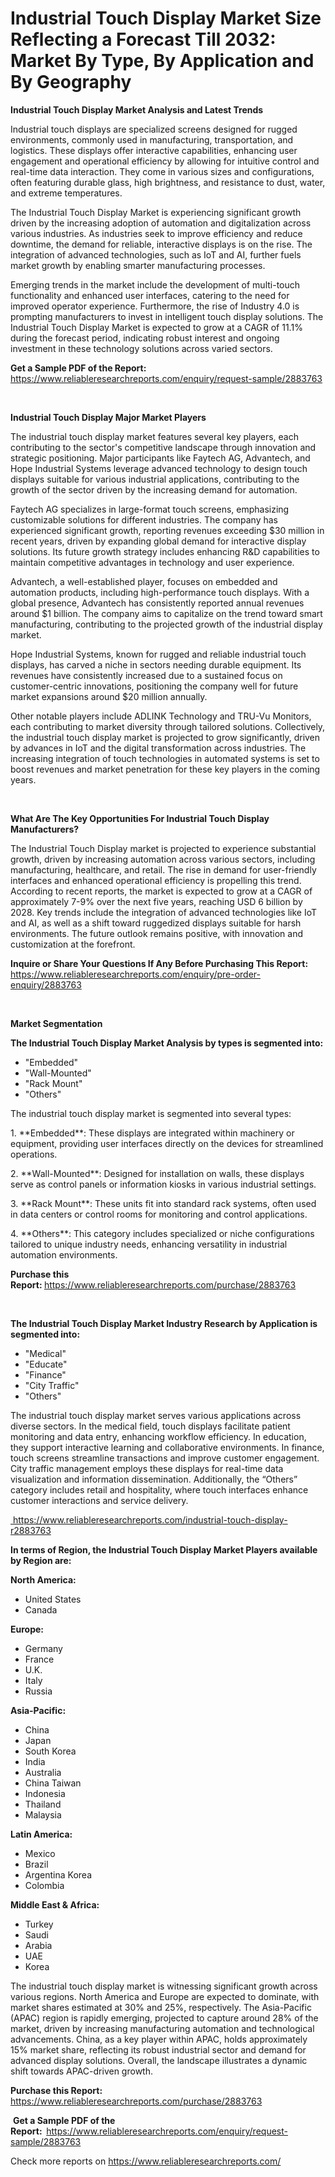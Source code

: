 <p><h1>Industrial Touch Display Market Size Reflecting a Forecast Till 2032: Market By Type, By Application and By Geography</h1></p><p><strong>Industrial Touch Display Market Analysis and Latest Trends</strong></p>
<p><p>Industrial touch displays are specialized screens designed for rugged environments, commonly used in manufacturing, transportation, and logistics. These displays offer interactive capabilities, enhancing user engagement and operational efficiency by allowing for intuitive control and real-time data interaction. They come in various sizes and configurations, often featuring durable glass, high brightness, and resistance to dust, water, and extreme temperatures.</p><p>The Industrial Touch Display Market is experiencing significant growth driven by the increasing adoption of automation and digitalization across various industries. As industries seek to improve efficiency and reduce downtime, the demand for reliable, interactive displays is on the rise. The integration of advanced technologies, such as IoT and AI, further fuels market growth by enabling smarter manufacturing processes.</p><p>Emerging trends in the market include the development of multi-touch functionality and enhanced user interfaces, catering to the need for improved operator experience. Furthermore, the rise of Industry 4.0 is prompting manufacturers to invest in intelligent touch display solutions. The Industrial Touch Display Market is expected to grow at a CAGR of 11.1% during the forecast period, indicating robust interest and ongoing investment in these technology solutions across varied sectors.</p></p>
<p><strong>Get a Sample PDF of the Report:&nbsp;</strong> <a href="https://www.reliableresearchreports.com/enquiry/request-sample/2883763?utm_campaign=2652&utm_medium=2&utm_source=Github&utm_content=ia&utm_term=13032025&utm_id=industrial-touch-display">https://www.reliableresearchreports.com/enquiry/request-sample/2883763</a></p>
<p>&nbsp;</p>
<p><strong>Industrial Touch Display Major Market Players</strong></p>
<p><p>The industrial touch display market features several key players, each contributing to the sector's competitive landscape through innovation and strategic positioning. Major participants like Faytech AG, Advantech, and Hope Industrial Systems leverage advanced technology to design touch displays suitable for various industrial applications, contributing to the growth of the sector driven by the increasing demand for automation.</p><p>Faytech AG specializes in large-format touch screens, emphasizing customizable solutions for different industries. The company has experienced significant growth, reporting revenues exceeding $30 million in recent years, driven by expanding global demand for interactive display solutions. Its future growth strategy includes enhancing R&D capabilities to maintain competitive advantages in technology and user experience.</p><p>Advantech, a well-established player, focuses on embedded and automation products, including high-performance touch displays. With a global presence, Advantech has consistently reported annual revenues around $1 billion. The company aims to capitalize on the trend toward smart manufacturing, contributing to the projected growth of the industrial display market.</p><p>Hope Industrial Systems, known for rugged and reliable industrial touch displays, has carved a niche in sectors needing durable equipment. Its revenues have consistently increased due to a sustained focus on customer-centric innovations, positioning the company well for future market expansions around $20 million annually.</p><p>Other notable players include ADLINK Technology and TRU-Vu Monitors, each contributing to market diversity through tailored solutions. Collectively, the industrial touch display market is projected to grow significantly, driven by advances in IoT and the digital transformation across industries. The increasing integration of touch technologies in automated systems is set to boost revenues and market penetration for these key players in the coming years.</p></p>
<p>&nbsp;</p>
<p><strong>What Are The Key Opportunities For Industrial Touch Display Manufacturers?</strong></p>
<p><p>The Industrial Touch Display market is projected to experience substantial growth, driven by increasing automation across various sectors, including manufacturing, healthcare, and retail. The rise in demand for user-friendly interfaces and enhanced operational efficiency is propelling this trend. According to recent reports, the market is expected to grow at a CAGR of approximately 7-9% over the next five years, reaching USD 6 billion by 2028. Key trends include the integration of advanced technologies like IoT and AI, as well as a shift toward ruggedized displays suitable for harsh environments. The future outlook remains positive, with innovation and customization at the forefront.</p></p>
<p><strong>Inquire or Share Your Questions If Any Before Purchasing This Report:</strong> <a href="https://www.reliableresearchreports.com/enquiry/pre-order-enquiry/2883763?utm_campaign=2652&utm_medium=2&utm_source=Github&utm_content=ia&utm_term=13032025&utm_id=industrial-touch-display">https://www.reliableresearchreports.com/enquiry/pre-order-enquiry/2883763</a></p>
<p>&nbsp;</p>
<p><strong>Market Segmentation</strong></p>
<p><strong>The Industrial Touch Display Market Analysis by types is segmented into:</strong></p>
<p><ul><li>"Embedded"</li><li>"Wall-Mounted"</li><li>"Rack Mount"</li><li>"Others"</li></ul></p>
<p><p>The industrial touch display market is segmented into several types: </p><p>1. **Embedded**: These displays are integrated within machinery or equipment, providing user interfaces directly on the devices for streamlined operations. </p><p>2. **Wall-Mounted**: Designed for installation on walls, these displays serve as control panels or information kiosks in various industrial settings. </p><p>3. **Rack Mount**: These units fit into standard rack systems, often used in data centers or control rooms for monitoring and control applications. </p><p>4. **Others**: This category includes specialized or niche configurations tailored to unique industry needs, enhancing versatility in industrial automation environments.</p></p>
<p><strong>Purchase this Report:&nbsp;</strong><a href="https://www.reliableresearchreports.com/purchase/2883763?utm_campaign=2652&utm_medium=2&utm_source=Github&utm_content=ia&utm_term=13032025&utm_id=industrial-touch-display">https://www.reliableresearchreports.com/purchase/2883763</a></p>
<p>&nbsp;</p>
<p><strong>The Industrial Touch Display Market Industry Research by Application is segmented into:</strong></p>
<p><ul><li>"Medical"</li><li>"Educate"</li><li>"Finance"</li><li>"City ​​Traffic"</li><li>"Others"</li></ul></p>
<p><p>The industrial touch display market serves various applications across diverse sectors. In the medical field, touch displays facilitate patient monitoring and data entry, enhancing workflow efficiency. In education, they support interactive learning and collaborative environments. In finance, touch screens streamline transactions and improve customer engagement. City traffic management employs these displays for real-time data visualization and information dissemination. Additionally, the “Others” category includes retail and hospitality, where touch interfaces enhance customer interactions and service delivery.</p></p>
<p><a href="https://www.reliableresearchreports.com/industrial-touch-display-r2883763?utm_campaign=2652&utm_medium=2&utm_source=Github&utm_content=ia&utm_term=13032025&utm_id=industrial-touch-display">&nbsp;https://www.reliableresearchreports.com/industrial-touch-display-r2883763</a></p>
<p><strong>In terms of Region, the Industrial Touch Display Market Players available by Region are:</strong></p>
<p>
    <p> <strong> North America: </strong>
        <ul>
            <li>United States</li>
            <li>Canada</li>
        </ul>
        </p> 
    <p> <strong> Europe: </strong>
        <ul>
            <li>Germany</li>
            <li>France</li>
            <li>U.K.</li>
            <li>Italy</li>
            <li>Russia</li>
        </ul>
        </p> 
    <p> <strong> Asia-Pacific: </strong>
        <ul>
            <li>China</li>
            <li>Japan</li>
            <li>South Korea</li>
            <li>India</li>
            <li>Australia</li>
            <li>China Taiwan</li>
            <li>Indonesia</li>
            <li>Thailand</li>
            <li>Malaysia</li>
        </ul>
        </p> 
    <p> <strong> Latin America: </strong>
        <ul>
            <li>Mexico</li>
            <li>Brazil</li>
            <li>Argentina Korea</li>
            <li>Colombia</li>
        </ul>
        </p> 
    <p> <strong> Middle East & Africa: </strong>
        <ul>
            <li>Turkey</li>
            <li>Saudi</li>
            <li>Arabia</li>
            <li>UAE</li>
            <li>Korea</li>
        </ul>
    </p>
    </p>
<p><p>The industrial touch display market is witnessing significant growth across various regions. North America and Europe are expected to dominate, with market shares estimated at 30% and 25%, respectively. The Asia-Pacific (APAC) region is rapidly emerging, projected to capture around 28% of the market, driven by increasing manufacturing automation and technological advancements. China, as a key player within APAC, holds approximately 15% market share, reflecting its robust industrial sector and demand for advanced display solutions. Overall, the landscape illustrates a dynamic shift towards APAC-driven growth.</p></p>
<p><strong>Purchase this Report: </strong><a href="https://www.reliableresearchreports.com/purchase/2883763?utm_campaign=2652&utm_medium=2&utm_source=Github&utm_content=ia&utm_term=13032025&utm_id=industrial-touch-display">https://www.reliableresearchreports.com/purchase/2883763</a></p>
<p>&nbsp;<strong>Get a Sample PDF of the Report:&nbsp;&nbsp;</strong><a href="https://www.reliableresearchreports.com/enquiry/request-sample/2883763?utm_campaign=2652&utm_medium=2&utm_source=Github&utm_content=ia&utm_term=13032025&utm_id=industrial-touch-display">https://www.reliableresearchreports.com/enquiry/request-sample/2883763</a></p>
<p><strong></strong></p>
<p>Check more reports on <a href="https://www.reliableresearchreports.com/?utm_campaign=2652&utm_medium=2&utm_source=Github&utm_content=ia&utm_term=13032025&utm_id=industrial-touch-display">https://www.reliableresearchreports.com/</a></p>